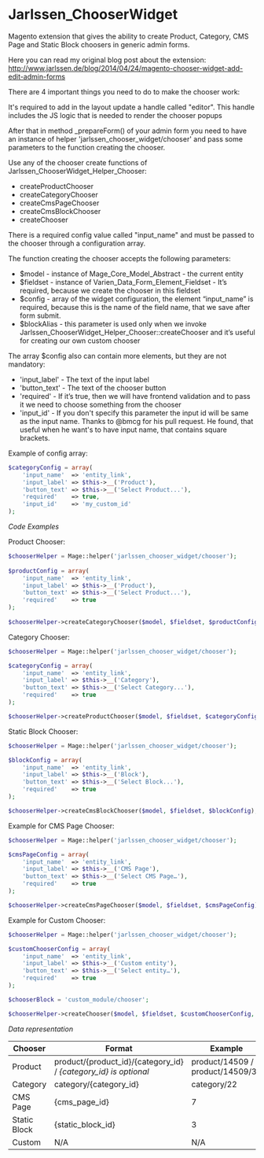 Jarlssen_ChooserWidget
======================

Magento extension that gives the ability to create Product, Category, CMS Page and Static Block choosers in generic admin forms.

Here you can read my original blog post about the extension: http://www.jarlssen.de/blog/2014/04/24/magento-chooser-widget-add-edit-admin-forms

There are 4 important things you need to do to make the chooser work:

It's required to add in the layout update a handle called "editor". This handle includes the JS logic that is needed to render the chooser popups

After that in method _prepareForm() of your admin form you need to have an instance of helper 'jarlssen_chooser_widget/chooser' and pass some parameters to the function creating the chooser.

Use any of the chooser create functions of Jarlssen_ChooserWidget_Helper_Chooser:
 * createProductChooser
 * createCategoryChooser
 * createCmsPageChooser
 * createCmsBlockChooser
 * createChooser

There is a required config value called "input_name" and must be passed to the chooser through a configuration array.

The function creating the chooser accepts the following parameters:
 * $model - instance of Mage_Core_Model_Abstract - the current entity
 * $fieldset - instance of Varien_Data_Form_Element_Fieldset - It’s required, because we create the chooser in this fieldset
 * $config - array of the widget configuration, the element “input_name” is required, because this is the name of the field name, that we save after form submit.
 * $blockAlias - this parameter is used only when we invoke Jarlssen_ChooserWidget_Helper_Chooser::createChooser and it’s useful for creating our own custom chooser

The array $config also can contain more elements, but they are not mandatory:
 * 'input_label' - The text of the input label
 * 'button_text' - The text of the chooser button
 * 'required' - If it’s true, then we will have frontend validation and to pass it we need to choose something from the chooser
 * 'input_id' - If you don't specify this parameter the input id will be same as the input name. Thanks to @bmcg for his pull request. He found, that useful when he want's to have input name, that contains square brackets.
 
Example of config array:

```php
$categoryConfig = array(
    'input_name'  => 'entity_link',
    'input_label' => $this->__('Product'),
    'button_text' => $this->__('Select Product...'),
    'required'    => true,
    'input_id'    => 'my_custom_id'
);
```

*Code Examples*

Product Chooser:

```php
$chooserHelper = Mage::helper('jarlssen_chooser_widget/chooser');
 
$productConfig = array(
    'input_name'  => 'entity_link',
    'input_label' => $this->__('Product'),
    'button_text' => $this->__('Select Product...'),
    'required'    => true
);
 
$chooserHelper->createCategoryChooser($model, $fieldset, $productConfig);
```

Category Chooser:
```php
$chooserHelper = Mage::helper('jarlssen_chooser_widget/chooser');

$categoryConfig = array(
    'input_name'  => 'entity_link',
    'input_label' => $this->__('Category'),
    'button_text' => $this->__('Select Category...'),
    'required'    => true
);

$chooserHelper->createProductChooser($model, $fieldset, $categoryConfig);
```

Static Block Chooser:
```php
$chooserHelper = Mage::helper('jarlssen_chooser_widget/chooser');

$blockConfig = array(
    'input_name'  => 'entity_link',
    'input_label' => $this->__('Block'),
    'button_text' => $this->__('Select Block...'),
    'required'    => true
);

$chooserHelper->createCmsBlockChooser($model, $fieldset, $blockConfig);
```

Example for CMS Page Chooser:
```php
$chooserHelper = Mage::helper('jarlssen_chooser_widget/chooser');

$cmsPageConfig = array(
    'input_name'  => 'entity_link',
    'input_label' => $this->__('CMS Page'),
    'button_text' => $this->__('Select CMS Page…'),
    'required'    => true
);

$chooserHelper->createCmsPageChooser($model, $fieldset, $cmsPageConfig);
```

Example for Custom Chooser:
```php
$chooserHelper = Mage::helper('jarlssen_chooser_widget/chooser');

$customChooserConfig = array(
    'input_name'  => 'entity_link',
    'input_label' => $this->__('Custom entity'),
    'button_text' => $this->__('Select entity…'),
    'required'    => true
);

$chooserBlock = 'custom_module/chooser';

$chooserHelper->createChooser($model, $fieldset, $customChooserConfig, $chooserBlock);
```

*Data representation*

| Chooser  | Format | Example |
| ------------- | ------------- | ------------- |
| Product  |  product/{product_id}/{category_id} / *{category_id} is optional* | product/14509 / product/14509/32 |
| Category | category/{category_id} | category/22 |
| CMS Page | {cms_page_id} | 7 |
| Static Block | {static_block_id} | 3 |
| Custom | N/A | N/A  |

